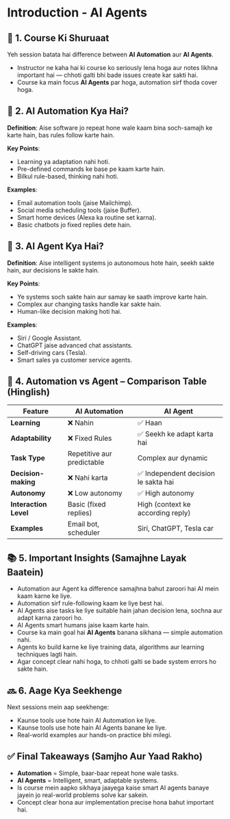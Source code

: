 # Introduction - AI Agents

## 📌 1. Course Ki Shuruaat
Yeh session batata hai difference between **AI Automation** aur **AI Agents**.

- Instructor ne kaha hai ki course ko seriously lena hoga aur notes likhna important hai — chhoti galti bhi bade issues create kar sakti hai.
- Course ka main focus **AI Agents** par hoga, automation sirf thoda cover hoga.

## 🤖 2. AI Automation Kya Hai?
**Definition**: Aise software jo repeat hone wale kaam bina soch-samajh ke karte hain, bas rules follow karte hain.

**Key Points**:
- Learning ya adaptation nahi hoti.
- Pre-defined commands ke base pe kaam karte hain.
- Bilkul rule-based, thinking nahi hoti.

**Examples**:
- Email automation tools (jaise Mailchimp).
- Social media scheduling tools (jaise Buffer).
- Smart home devices (Alexa ka routine set karna).
- Basic chatbots jo fixed replies dete hain.

## 🧠 3. AI Agent Kya Hai?
**Definition**: Aise intelligent systems jo autonomous hote hain, seekh sakte hain, aur decisions le sakte hain.

**Key Points**:
- Ye systems soch sakte hain aur samay ke saath improve karte hain.
- Complex aur changing tasks handle kar sakte hain.
- Human-like decision making hoti hai.

**Examples**:
- Siri / Google Assistant.
- ChatGPT jaise advanced chat assistants.
- Self-driving cars (Tesla).
- Smart sales ya customer service agents.

## 🔄 4. Automation vs Agent – Comparison Table (Hinglish)

| Feature            | AI Automation                     | AI Agent                          |
|--------------------|-----------------------------------|-----------------------------------|
| **Learning**       | ❌ Nahin                        | ✅ Haan                         |
| **Adaptability**   | ❌ Fixed Rules                  | ✅ Seekh ke adapt karta hai     |
| **Task Type**      | Repetitive aur predictable      | Complex aur dynamic             |
| **Decision-making**| ❌ Nahi karta                  | ✅ Independent decision le sakta hai |
| **Autonomy**       | ❌ Low autonomy                | ✅ High autonomy                |
| **Interaction Level** | Basic (fixed replies)       | High (context ke according reply) |
| **Examples**       | Email bot, scheduler           | Siri, ChatGPT, Tesla car       |

## 📚 5. Important Insights (Samajhne Layak Baatein)
- Automation aur Agent ka difference samajhna bahut zaroori hai AI mein kaam karne ke liye.
- Automation sirf rule-following kaam ke liye best hai.
- AI Agents aise tasks ke liye suitable hain jahan decision lena, sochna aur adapt karna zaroori ho.
- AI Agents smart humans jaise kaam karte hain.
- Course ka main goal hai **AI Agents** banana sikhana — simple automation nahi.
- Agents ko build karne ke liye training data, algorithms aur learning techniques lagti hain.
- Agar concept clear nahi hoga, to chhoti galti se bade system errors ho sakte hain.

## 🔜 6. Aage Kya Seekhenge
Next sessions mein aap seekhenge:
- Kaunse tools use hote hain AI Automation ke liye.
- Kaunse tools use hote hain AI Agents banane ke liye.
- Real-world examples aur hands-on practice bhi milegi.

## ✅ Final Takeaways (Samjho Aur Yaad Rakho)
- **Automation** = Simple, baar-baar repeat hone wale tasks.
- **AI Agents** = Intelligent, smart, adaptable systems.
- Is course mein aapko sikhaya jaayega kaise smart AI agents banaye jayein jo real-world problems solve kar sakein.
- Concept clear hona aur implementation precise hona bahut important hai.

